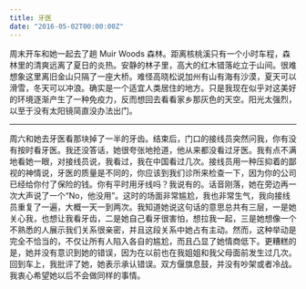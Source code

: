 ```yaml
---
title: 牙医
date: "2016-05-02T00:00:00Z"
---
```


周末开车和她一起去了趟 Muir Woods 森林。距离核桃溪只有一个小时车程，森林里的清爽远离了夏日的炎热。安静的林子里，高大的红木错落屹立于山间。很难想象这里离旧金山只隔了一座大桥。难怪高晓松说加州有山有海有沙漠，夏天可以滑雪，冬天可以冲浪。确实是一个适宜人类居住的地方。只是我现在似乎对这美好的环境逐渐产生了一种免疫力，反而想回去看看家乡那灰色的天空。阳光太强烈，以至于没有太阳镜简直没办法出门。

---

周六和她去牙医看那块掉了一半的牙齿。结束后，门口的接线员突然问我，你有没有按时看牙医。我还没答话，她很夸张地抢道，他从来都没看过牙医。我有点不满地看她一眼，对接线员说，我看过，我在中国看过几次。接线员用一种压抑着的鄙视的神情说，牙医的质量是不同的，你应该到我们诊所来检查一下，因为你的公司已经给你付了保险的钱。你有平时用牙线吗？我说有的。话音刚落，她在旁边再一次大声说了一个“No，他没用”。这时的场面非常尴尬，我也非常生气，我向接线员重复了一遍，大概一天一到两次。我知道她说这句话的意思总共有三层，一是她关心我，也想让我看牙齿，二是她自己看牙很害怕，想拉我一起，三是她想像一个不熟悉的人展示我们关系很亲密，并且这段关系中她占有主动。然而，这种举动是完全不恰当的，不仅让所有人陷入各自的尴尬，而且凸显了她情商低下。更糟糕的是，她并没有意识到她的错误，因为在以前也在我姐姐和我父母面前发生过几次。回到车上，我批评了她，她表示承认错误。双方偃旗息鼓，并没有吵架或者冷战。我衷心希望她以后不会做同样的事情。
